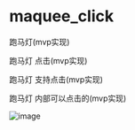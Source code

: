 # maquee_click

跑马灯(mvp实现)

跑马灯 点击(mvp实现)

跑马灯 支持点击(mvp实现)

跑马灯 内部可以点击的(mvp实现)

![image](https://github.com/kalufamily/maquee_click/blob/master/GIF.gif?raw=true)
